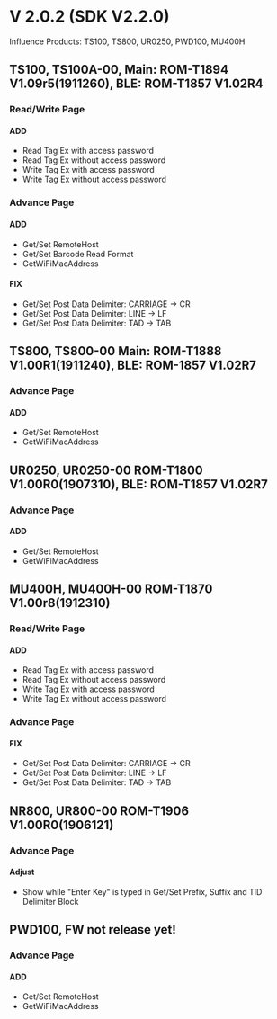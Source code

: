 # V 2.0.2 (SDK V2.2.0)
Influence Products: TS100, TS800, UR0250, PWD100, MU400H

## TS100, TS100A-00, Main: ROM-T1894 V1.09r5(1911260), BLE: ROM-T1857 V1.02R4   
### Read/Write Page
#### ADD
* Read Tag Ex with access password
* Read Tag Ex without access password
* Write Tag Ex with access password
* Write Tag Ex without access password

### Advance Page
#### ADD
* Get/Set RemoteHost
* Get/Set Barcode Read Format
* GetWiFiMacAddress

#### FIX
* Get/Set Post Data Delimiter: CARRIAGE -> CR
* Get/Set Post Data Delimiter: LINE -> LF 
* Get/Set Post Data Delimiter: TAD -> TAB 


## TS800, TS800-00 Main: ROM-T1888 V1.00R1(1911240), BLE: ROM-1857 V1.02R7
### Advance Page
#### ADD
* Get/Set RemoteHost
* GetWiFiMacAddress

## UR0250, UR0250-00 ROM-T1800 V1.00R0(1907310), BLE: ROM-T1857 V1.02R7
### Advance Page
#### ADD
* Get/Set RemoteHost
* GetWiFiMacAddress

## MU400H, MU400H-00 ROM-T1870 V1.00r8(1912310)
### Read/Write Page
#### ADD
* Read Tag Ex with access password
* Read Tag Ex without access password
* Write Tag Ex with access password
* Write Tag Ex without access password

### Advance Page
#### FIX
* Get/Set Post Data Delimiter: CARRIAGE -> CR
* Get/Set Post Data Delimiter: LINE -> LF 
* Get/Set Post Data Delimiter: TAD -> TAB 

## NR800, UR800-00 ROM-T1906 V1.00R0(1906121)
### Advance Page
#### Adjust
* Show <CR> while "Enter Key" is typed in Get/Set Prefix, Suffix and TID Delimiter Block 

## PWD100, FW not release yet!
### Advance Page
#### ADD
* Get/Set RemoteHost
* GetWiFiMacAddress
